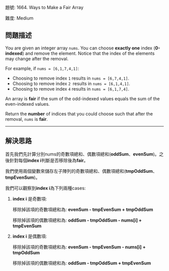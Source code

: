 題號: 1664. Ways to Make a Fair Array

難度: Medium

## 問題描述
You are given an integer array `nums`. You can choose **exactly one** index (**0-indexed**) and remove the element. Notice that the index of the elements may change after the removal.

For example, if `nums = [6,1,7,4,1]`:

- Choosing to remove index `1` results in `nums = [6,7,4,1]`.
- Choosing to remove index `2 `results in `nums = [6,1,4,1]`.
- Choosing to remove index `4` results in `nums = [6,1,7,4]`.

An array is **fair** if the sum of the odd-indexed values equals the sum of the even-indexed values.

Return the **number** of indices that you could choose such that after the removal, `nums` is **fair**.

---
## 解決思路
首先我們先計算分別nums的奇數項總和、偶數項總和(**oddSum**、**evenSum**)。之後針對每個**index i**判斷是否移除後為**fair**。

我們使用兩個變數來儲存左子陣列的奇數項總和、偶數項總和(**tmpOddSum**、**tmpEvenSum**)。

我們可以觀察到**index i**為下列兩種cases:

1. **index i** 是奇數項:

    移除掉該項的奇數項總和為: **evenSum - tmpEvenSum + tmpOddSum**
    
    移除掉該項的偶數項總和為: **oddSum - tmpOddSum - nums[i] + tmpEvenSum**
    
2. **index i** 是偶數項:

    移除掉該項的奇數項總和為: **evenSum - tmpEvenSum - nums[i] + tmpOddSum**
    
    移除掉該項的偶數項總和為: **oddSum - tmpOddSum + tmpEvenSum**



